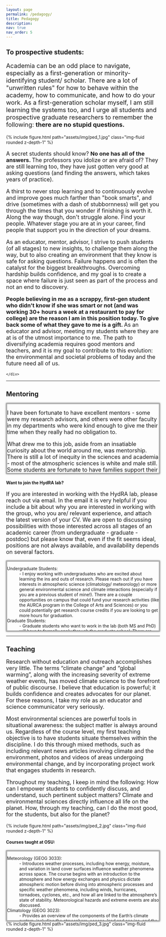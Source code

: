 ```yaml
---
layout: page
permalink: /pedagogy/
title: Pedagogy
description: 
nav: true
nav_order: 5
---
```


<h2> To prospective students: </h2>

<p style="font-size: 20px;"> Academia can be an odd place to navigate, especially as a first-generation or minority-identifying student/ scholar. There are a lot of "unwritten rules" for how to behave within the academy, how to communicate, and how to do your work. As a first-generation scholar myself, I am still learning the systems too, and I urge all students and prospective graduate researchers to remember the following: <b> there are no stupid questions. </b></p>

<div class="row">
    <div class="col-sm-6">
        {% include figure.html path="assets/img/ped_1.jpg" class="img-fluid rounded z-depth-1" %}
    </div>
    <div class="col-sm-6">
<p style="font-size: 18px;"> A secret students should know? <b> No one has all of the answers. </b> The professors you idolize or are afraid of? They are still learning too, they have just gotten very good at asking questions (and finding the answers, which takes years of practice). </p>

<p style="font-size: 18px;">A thirst to never stop learning and to continuously evolve and improve goes much farther than "book smarts", and drive (sometimes with a dash of stubbornness) will get you through the times that you wonder if finishing is worth it. Along the way though, don't struggle alone. Find your people. Whatever stage you are at in your career, find people that support you in the direction of your dreams. </p>

<p style="font-size: 18px;">As an educator, mentor, advisor, I strive to push students (of all stages) to new insights, to challenge them along the way, but to also creating an environment that they know is safe for asking questions. Failure happens and is often the catalyst for the biggest breakthroughs. Overcoming hardship builds confidence, and my goal is to create a space where failure is just seen as part of the process and not an end to discovery. </p>

<p style="font-size: 18px;"> <b> People believing in me as a scrappy, first-gen student who didn't know if she was smart or not (and was working 30+ hours a week at a restaurant to pay for college) are the reason I am in this position today. To give back some of what they gave to me is a gift. </b> As an educator and advisor, meeting my students where they are at is of the utmost importance to me. The path to diversifying academia requires good mentors and teachers, and it is my goal to contribute to this evolution: the environmental and societal problems of today and the future need all of us. </p>
       
    </div>
</div>

<hr />

<h2>Mentoring</h2>
<div style="height: 225px; overflow: auto; border: 3px double #707070; box-shadow: 0 0 5px rgba(0, 0, 0, 0.5);">
   <!-- Content goes here -->
<p style="font-size: 18px;">I have been fortunate to have excellent mentors - some were my research advisors, and others were other faculty in my departments who were kind enough to give me their time when they really had no obligation to. </p>

<p style="font-size: 18px;">What drew me to this job, aside from an insatiable curiosity about the world around me, was mentorship. There is still a lot of inequity in the sciences and academia - most of the atmospheric sciences is white and male still. Some students are fortunate to have families support their pursuits in higher ed, where those who do not have that support struggle and find themselves lost without support. When I was lost in the academia maze, I had academic mentors that supported me and taught me, but not everyone is so lucky. </p>

<p style="font-size: 18px;">I approach mentorship by leaning into the non-traditional path that led me here but also by acknowledging my privilege to even have had higher education accessible to me, and now as a professor, to do work that inspires me from a place of stability. </p>

<p style="font-size: 18px;">I try to embody the characteristics that I respected the most about my own mentors: transparency, clear expectations, consistent feedback, openness to new ideas, and enthusiasm. I expect my students to work hard, but by no means do I expect perfection - what I do expect is a growth mindset and consistent efforts toward self-improvement. I hold myself to these same standards. </p>

<p style="font-size: 18px;">Students in the lab can expect to have regular 1 on 1 meetings with me (more frequently the earlier they are in their graduate career) but they are also highly encouraged to help one another and to find assistance (and comfort!) in their colleagues. </p>

<p style="font-size: 18px;"> I see students as future colleagues and adults, and as such I expect them to treat graduate school as they would any other fulltime job. I expect students to keep me informed as to when they will be unavailable or travelling, and they can expect a yearly performance review where we can both provide feedback to one another. I expect us to establish a working relationship that is grounded in clear and frequent communication. At the end of the day, I want all my students to succeed - to do that we need to make sure no issues fester or become bigger than they need to be. </p> 
</div>

<p><h4> Want to join the HydRA lab? </h4></p>

<p style="font-size: 18px;">If you are interested in working with the HydRA lab, please reach out via email. In the email it is very helpful if you include a bit about why you are interested in working with the group, who you are/ relevant experience, and attach the latest version of your CV. We are open to discussing possibilities with those interested across all stages of an academic career (from undergraduate - graduate - postdoc) but please know that, even if the fit seems ideal, positions are not always available, and availability depends on several factors. </p>

<div style="height: 225px; overflow: auto; border: 3px double #707070; box-shadow: 0 0 5px rgba(0, 0, 0, 0.5);">
   <!-- Content goes here -->
<dl>
 <dt> Undergraduate Students: </dt>
 <dd>- I enjoy working with undergraduates who are excited about learning the ins and outs of research.  Please reach out if you have interests in atmospheric science (climatology/ meteorology) or more general environmental science and climate interactions (especially if you are a previous student of mine!). There are a couple opportunities on campus that could fund your research activities (like the AURCA program in the College of Arts and Sciences) or you could potentially get research course credits if you are looking to get more hours for graduation.  </dd>
 <dt> Graduate Students: </dt>
 <dd>- Graduate students who want to work in the lab (both MS and PhD) will have to formally apply through the graduate school. There are two degrees to choose from (either Environmental Science or Geography, both offering MS and PhD programs) and both have different prerequisites and course requirements. The program that is the best fit will vary from student to student, but it is very much worth your time to research both so you choose which will best serve your long-term goals. Students who are admitted to either program will be offered a tuition waiver and healthcare benefits. Before applying to either, please reach out first. I only admit graduate students into the lab that I can guarantee an assistantship (funding) to - these funds usually come in the form of a Research Assistantship (RA, where the funds typically come from a grant) or Teaching Assistantship (TA, where funds come from the department). Depending on funding availability, the lab may not always be in a place to accept new students, or the projects that have been funded may require students with a very specific skill set.  Applying to graduate programs is expensive and time intensive - it is always a good idea to reach out to potential advisors first to discuss opportunities that are (or are not) available before submitting applications. Most will be very happy to talk to students who are excited about their work! </dd>
 <dt> Postdocs: </dt>
 <dd>- Currently I do not have funding to support a postdoc. If you think a collaboration between the two of us would be a great match, do feel free to reach out and we can discuss current proposals that are pending and other potential avenues for funding your time at OSU. </dd>
</dl>
</div>


<hr />



<h2>Teaching</h2>

<div class="row">
    <div class="col-sm-6">

<p style="font-size: 18px;">Research without education and outreach accomplishes very little. The terms “climate change” and “global warming”, along with the increasing severity of extreme weather events, has moved climate science to the forefront of public discourse. I believe that education is powerful; it builds confidence and creates advocates for our planet. For these reasons, I take my role as an educator and science communicator very seriously. </p>

<p style="font-size: 18px;">Most environmental sciences are powerful tools in situational awareness: the subject matter is always around us. Regardless of the course level, my first teaching objective is to have students situate themselves within the discipline. I do this through mixed methods, such as including relevant news articles involving climate and the environment, photos and videos of areas undergoing environmental change, and by incorporating project work that engages students in research. </p>

<p style="font-size: 18px;">Throughout my teaching, I keep in mind the following: How can I empower students to confidently discuss, and understand, such pertinent subject matters? Climate and environmental sciences directly influence all life on the planet. How, through my teaching, can I do the most good, for the students, but also for the planet? </p>

<div class="col-sm-6">
        {% include figure.html path="assets/img/ped_2.jpg" class="img-fluid rounded z-depth-1" %}
     </div>
</div>


<p><h4> Courses taught at OSU: </h4></p>

<div style="height: 225px; overflow: auto; border: 3px double #707070; box-shadow: 0 0 5px rgba(0, 0, 0, 0.5);">
   <!-- Content goes here -->
<dl>
 <dt> Meteorology (GEOG 3033): </dt>
 <dd>- Introduces weather processes, including how energy, moisture, and variation in land cover surfaces influence weather phenomena across space. The course begins with an introduction to the atmosphere and how energy exchanges and physics dictate atmospheric motion before diving into atmospheric processes and specific weather phenomena, including winds, hurricanes, tornadoes, cyclones, etc., and how all are linked to the atmosphere’s state of stability. Meteorological hazards and extreme events are also discussed. </dd>
 <dt> Climatology (GEOG 3023): </dt>
 <dd>- Provides an overview of the components of the Earth’s climate system, including the atmosphere, oceans, land and sea ice, and the biosphere. We explore how the climate system works, how it affects us, how we affect it, and how it has changed and is changing. Climate, and its influences, are complicated. This course will build a foundation in atmospheric science before diving into real world examples, complex interactions with the atmosphere and other Earth “Spheres”, and relevant research on climate issues. </dd>
 <dt> Climate Change and Humanity (GEOG/GEOL 1022): </dt>
 <dd>- Introduces Earth and environmental sciences, with an emphasis on the atmosphere and how it impacts life on Earth as well as how living things have changed it. Outlines the basics of climate change and what makes it complicated, how climate interacts with all components of the Earth-system, and where changes are most magnified. Future climate impacts and scenarios are also discussed. </dd>
</dl>
</div>

<div class="row">
    <div class="col-sm mt-3 mt-md-0 text-center">
        {% include figure.html path="assets/img/ped_3.jpg" class="img-fluid rounded z-depth-1" %}
    </div>
</div>

